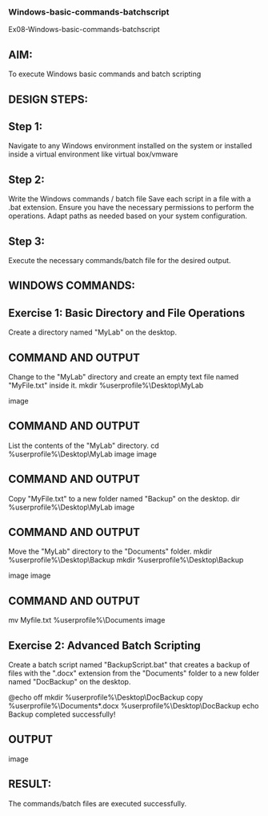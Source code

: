 ### Windows-basic-commands-batchscript
Ex08-Windows-basic-commands-batchscript

## AIM:
To execute Windows basic commands and batch scripting

## DESIGN STEPS:
## Step 1:
Navigate to any Windows environment installed on the system or installed inside a virtual environment like virtual box/vmware

## Step 2:
Write the Windows commands / batch file Save each script in a file with a .bat extension. Ensure you have the necessary permissions to perform the operations. Adapt paths as needed based on your system configuration.

## Step 3:
Execute the necessary commands/batch file for the desired output.

## WINDOWS COMMANDS:
## Exercise 1: Basic Directory and File Operations
Create a directory named "MyLab" on the desktop.

## COMMAND AND OUTPUT
Change to the "MyLab" directory and create an empty text file named "MyFile.txt" inside it. mkdir %userprofile%\Desktop\MyLab

image

## COMMAND AND OUTPUT
List the contents of the "MyLab" directory. cd %userprofile%\Desktop\MyLab image image

## COMMAND AND OUTPUT
Copy "MyFile.txt" to a new folder named "Backup" on the desktop. dir %userprofile%\Desktop\MyLab image

## COMMAND AND OUTPUT
Move the "MyLab" directory to the "Documents" folder. mkdir %userprofile%\Desktop\Backup mkdir %userprofile%\Desktop\Backup

image image

## COMMAND AND OUTPUT
mv Myfile.txt %userprofile%\Documents image

## Exercise 2: Advanced Batch Scripting
Create a batch script named "BackupScript.bat" that creates a backup of files with the ".docx" extension from the "Documents" folder to a new folder named "DocBackup" on the desktop.

@echo off mkdir %userprofile%\Desktop\DocBackup copy %userprofile%\Documents*.docx %userprofile%\Desktop\DocBackup echo Backup completed successfully!

## OUTPUT
image

## RESULT:
The commands/batch files are executed successfully.
